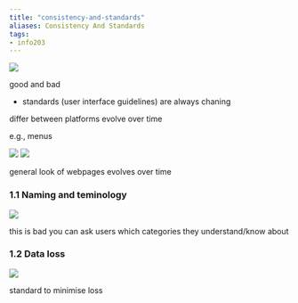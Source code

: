 ```yaml
---
title: "consistency-and-standards"
aliases: Consistency And Standards
tags: 
- info203
---
```


![](https://i.imgur.com/H8rlxo7.png)

good and bad
- standards (user interface guidelines) are always chaning

differ between platforms
evolve over time

e.g., menus

![](https://i.imgur.com/IfaMADw.png)
![](https://i.imgur.com/HqYzadh.png)

general look of webpages  evolves over time

### 1.1 Naming and teminology

![](https://i.imgur.com/3PwEOmn.png)

this is bad
you can ask users which categories they understand/know about 

### 1.2 Data loss
![](https://i.imgur.com/23IxWiN.png)

standard to minimise loss
